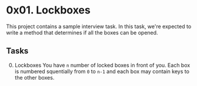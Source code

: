 # 0x01. Lockboxes
This project contains a sample interview task.
In this task, we're expected to write a method that determines if all the boxes can be opened.

## Tasks
0. Lockboxes
You have `n` number of locked boxes in front of you. Each box is numbered squentially from `0` to `n-1` and each box may contain keys to the other boxes.
